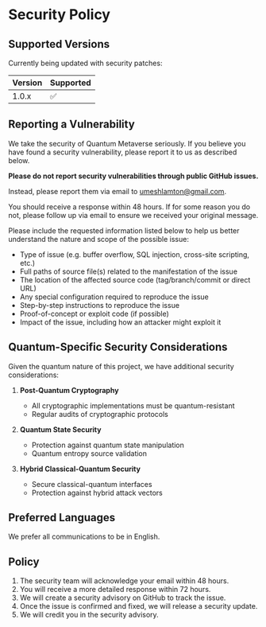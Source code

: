# Security Policy

## Supported Versions

Currently being updated with security patches:

| Version | Supported          |
| ------- | ------------------ |
| 1.0.x   | :white_check_mark: |

## Reporting a Vulnerability

We take the security of Quantum Metaverse seriously. If you believe you have found a security vulnerability, please report it to us as described below.

**Please do not report security vulnerabilities through public GitHub issues.**

Instead, please report them via email to umeshlamton@gmail.com.

You should receive a response within 48 hours. If for some reason you do not, please follow up via email to ensure we received your original message.

Please include the requested information listed below to help us better understand the nature and scope of the possible issue:

* Type of issue (e.g. buffer overflow, SQL injection, cross-site scripting, etc.)
* Full paths of source file(s) related to the manifestation of the issue
* The location of the affected source code (tag/branch/commit or direct URL)
* Any special configuration required to reproduce the issue
* Step-by-step instructions to reproduce the issue
* Proof-of-concept or exploit code (if possible)
* Impact of the issue, including how an attacker might exploit it

## Quantum-Specific Security Considerations

Given the quantum nature of this project, we have additional security considerations:

1. **Post-Quantum Cryptography**
   - All cryptographic implementations must be quantum-resistant
   - Regular audits of cryptographic protocols

2. **Quantum State Security**
   - Protection against quantum state manipulation
   - Quantum entropy source validation

3. **Hybrid Classical-Quantum Security**
   - Secure classical-quantum interfaces
   - Protection against hybrid attack vectors

## Preferred Languages

We prefer all communications to be in English.

## Policy

1. The security team will acknowledge your email within 48 hours.
2. You will receive a more detailed response within 72 hours.
3. We will create a security advisory on GitHub to track the issue.
4. Once the issue is confirmed and fixed, we will release a security update.
5. We will credit you in the security advisory.
